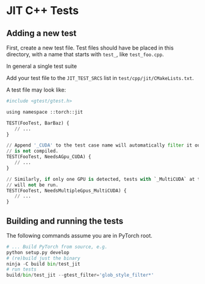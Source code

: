 # JIT C++ Tests

## Adding a new test
First, create a new test file. Test files should have be placed in this
directory, with a name that starts with `test_`, like `test_foo.cpp`.

In general a single test suite

Add your test file to the `JIT_TEST_SRCS` list in `test/cpp/jit/CMakeLists.txt`.

A test file may look like:
```py
#include <gtest/gtest.h>

using namespace ::torch::jit

TEST(FooTest, BarBaz) {
   // ...
}

// Append '_CUDA' to the test case name will automatically filter it out if CUDA
// is not compiled.
TEST(FooTest, NeedsAGpu_CUDA) {
   // ...
}

// Similarly, if only one GPU is detected, tests with `_MultiCUDA` at the end
// will not be run.
TEST(FooTest, NeedsMultipleGpus_MultiCUDA) {
   // ...
}
```

## Building and running the tests
The following commands assume you are in PyTorch root.

```py
# ... Build PyTorch from source, e.g.
python setup.py develop
# (re)build just the binary
ninja -C build bin/test_jit
# run tests
build/bin/test_jit --gtest_filter='glob_style_filter*'
```
